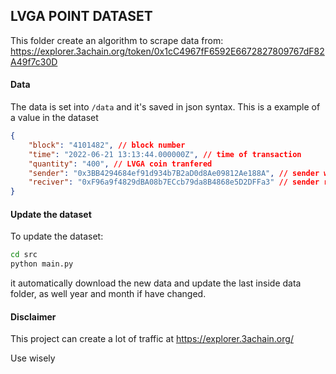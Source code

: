 ## LVGA POINT DATASET

This folder create an algorithm to scrape data from:
https://explorer.3achain.org/token/0x1cC4967fF6592E6672827809767dF82A49f7c30D

#### Data

The data is set into `/data` and it's saved in json syntax.
This is a example of a value in the dataset

```json
{
	"block": "4101482", // block number
	"time": "2022-06-21 13:13:44.000000Z", // time of transaction
	"quantity": "400", // LVGA coin tranfered
	"sender": "0x3BB4294684ef91d934b7B2aD0d8Ae09812Ae188A", // sender wallet
	"reciver": "0xF96a9f4829dBA08b7ECcb79da8B4868e5D2DFFa3" // sender reciver
}
```

#### Update the dataset

To update the dataset:

```bash
cd src
python main.py
```

it automatically download the new data and update the last inside data folder, as well year and month if have changed.

#### Disclaimer

This project can create a lot of traffic at https://explorer.3achain.org/

Use wisely

